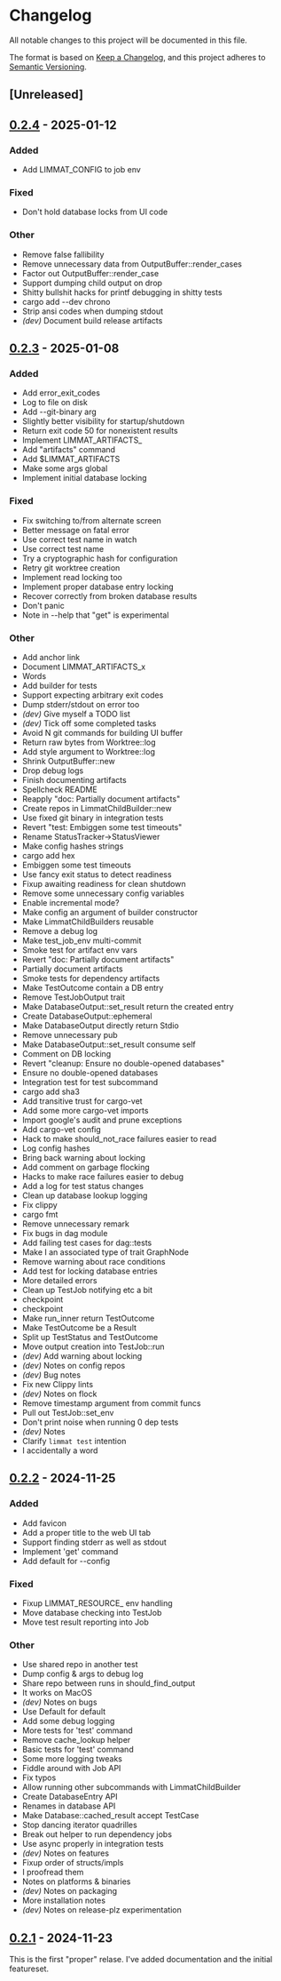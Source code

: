 # Changelog

All notable changes to this project will be documented in this file.

The format is based on [Keep a Changelog](https://keepachangelog.com/en/1.0.0/),
and this project adheres to [Semantic Versioning](https://semver.org/spec/v2.0.0.html).

## [Unreleased]

## [0.2.4](https://github.com/bjackman/limmat/compare/v0.2.3...v0.2.4) - 2025-01-12

### Added

- Add LIMMAT_CONFIG to job env

### Fixed

- Don't hold database locks from UI code

### Other

- Remove false fallibility
- Remove unnecessary data from OutputBuffer::render_cases
- Factor out OutputBuffer::render_case
- Support dumping child output on drop
- Shitty bullshit hacks for printf debugging in shitty tests
- cargo add --dev chrono
- Strip ansi codes when dumping stdout
- *(dev)* Document build release artifacts

## [0.2.3](https://github.com/bjackman/limmat/compare/v0.2.2...v0.2.3) - 2025-01-08

### Added

- Add error_exit_codes
- Log to file on disk
- Add --git-binary arg
- Slightly better visibility for startup/shutdown
- Return exit code 50 for nonexistent results
- Implement LIMMAT_ARTIFACTS_<dep>
- Add "artifacts" command
- Add $LIMMAT_ARTIFACTS
- Make some args global
- Implement initial database locking

### Fixed

- Fix switching to/from alternate screen
- Better message on fatal error
- Use correct test name in watch
- Use correct test name
- Try a cryptographic hash for configuration
- Retry git worktree creation
- Implement read locking too
- Implement proper database entry locking
- Recover correctly from broken database results
- Don't panic
- Note in --help that "get" is experimental

### Other

- Add anchor link
- Document LIMMAT_ARTIFACTS_x
- Words
- Add builder for tests
- Support expecting arbitrary exit codes
- Dump stderr/stdout on error too
- *(dev)* Give myself a TODO list
- *(dev)* Tick off some completed tasks
- Avoid N git commands for building UI buffer
- Return raw bytes from Worktree::log
- Add style argument to Worktree::log
- Shrink OutputBuffer::new
- Drop debug logs
- Finish documenting artifacts
- Spellcheck README
- Reapply "doc: Partially document artifacts"
- Create repos in LimmatChildBuilder::new
- Use fixed git binary in integration tests
- Revert "test: Embiggen some test timeouts"
- Rename StatusTracker->StatusViewer
- Make config hashes strings
- cargo add hex
- Embiggen some test timeouts
- Use fancy exit status to detect readiness
- Fixup awaiting readiness for clean shutdown
- Remove some unnecessary config variables
- Enable incremental mode?
- Make config an argument of builder constructor
- Make LimmatChildBuilders reusable
- Remove a debug log
- Make test_job_env multi-commit
- Smoke test for artifact env vars
- Revert "doc: Partially document artifacts"
- Partially document artifacts
- Smoke tests for dependency artifacts
- Make TestOutcome contain a DB entry
- Remove TestJobOutput trait
- Make DatabaseOutput::set_result return the created entry
- Create DatabaseOutput::ephemeral
- Make DatabaseOutput directly return Stdio
- Remove unnecessary pub
- Make DatabaseOutput::set_result consume self
- Comment on DB locking
- Revert "cleanup: Ensure no double-opened databases"
- Ensure no double-opened databases
- Integration test for test subcommand
- cargo add sha3
- Add transitive trust for cargo-vet
- Add some more cargo-vet imports
- Import google's audit and prune exceptions
- Add cargo-vet config
- Hack to make should_not_race failures easier to read
- Log config hashes
- Bring back warning about locking
- Add comment on garbage flocking
- Hacks to make race failures easier to debug
- Add a log for test status changes
- Clean up database lookup logging
- Fix clippy
- cargo fmt
- Remove unnecessary remark
- Fix bugs in dag module
- Add failing test cases for dag::tests
- Make I an associated type of trait GraphNode
- Remove warning about race conditions
- Add test for locking database entries
- More detailed errors
- Clean up TestJob notifying etc a bit
- checkpoint
- checkpoint
- Make run_inner return TestOutcome
- Make TestOutcome be a Result
- Split up TestStatus and TestOutcome
- Move output creation into TestJob::run
- *(dev)* Add warning about locking
- *(dev)* Notes on config repos
- *(dev)* Bug notes
- Fix new Clippy lints
- *(dev)* Notes on flock
- Remove timestamp argument from commit funcs
- Pull out TestJob::set_env
- Don't print noise when running 0 dep tests
- *(dev)* Notes
- Clarify `limmat test` intention
- I accidentally a word

## [0.2.2](https://github.com/bjackman/limmat/compare/v0.2.1...v0.2.2) - 2024-11-25

### Added

- Add favicon
- Add a proper title to the web UI tab
- Support finding stderr as well as stdout
- Implement 'get' command
- Add default for --config

### Fixed

- Fixup LIMMAT_RESOURCE_ env handling
- Move database checking into TestJob
- Move test result reporting into Job

### Other

- Use shared repo in another test
- Dump config & args to debug log
- Share repo between runs in should_find_output
- It works on MacOS
- *(dev)* Notes on bugs
- Use Default for default
- Add some debug logging
- More tests for 'test' command
- Remove cache_lookup helper
- Basic tests for 'test' command
- Some more logging tweaks
- Fiddle around with Job API
- Fix typos
- Allow running other subcommands with LimmatChildBuilder
- Create DatabaseEntry API
- Renames in database API
- Make Database::cached_result accept TestCase
- Stop dancing iterator quadrilles
- Break out helper to run dependency jobs
- Use async properly in integration tests
- *(dev)* Notes on features
- Fixup order of structs/impls
- I proofread them
- Notes on platforms & binaries
- *(dev)* Notes on packaging
- More installation notes
- *(dev)* Notes on release-plz experimentation

## [0.2.1](https://github.com/bjackman/local-ci/compare/v0.1.0...v0.1.1) - 2024-11-23

This is the first "proper" relase. I've added documentation and the initial featureset.